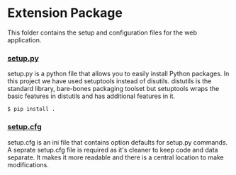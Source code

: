 # Extension Package
This folder contains the setup and configuration files for the web application. 

### [setup.py](https://github.com/ashwinraj-in/Workspace/blob/main/PandoraNLPWebApp/AppPackage/setup.py)
setup.py is a python file that allows you to easily install Python packages. In this project we have used setuptools instead of disutils. distutils is the standard library, bare-bones packaging toolset but setuptools wraps the basic features in distutils and has additional features in it.

```
$ pip install . 
```

### [setup.cfg](https://github.com/ashwinraj-in/Workspace/blob/main/PandoraNLPWebApp/AppPackage/setup.cfg)
setup.cfg is an ini file that contains option defaults for setup.py commands. A seprate setup.cfg file is required as it's cleaner to keep code and data separate. It makes it more readable and there is a central location to make modifications. 
